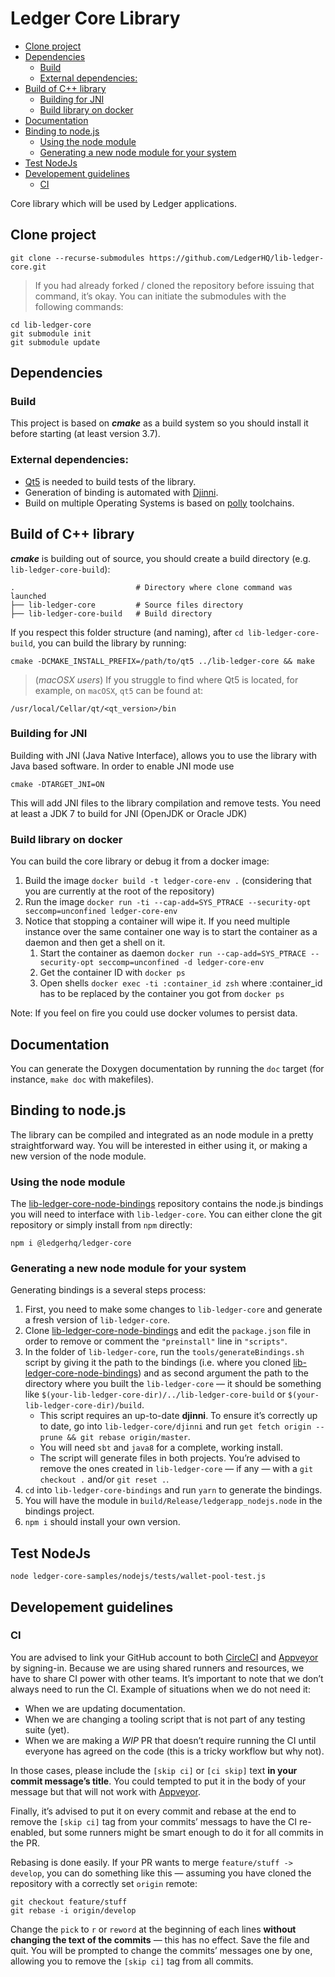 # Ledger Core Library

* [Clone project](#clone-project)
* [Dependencies](#dependencies)
    * [Build](#build)
    * [External dependencies:](#external-dependencies)
* [Build of C++ library](#build-of-c-library)
    * [Building for JNI](#building-for-jni)
    * [Build library on docker](#build-library-on-docker)
* [Documentation](#documentation)
* [Binding to node.js](#binding-to-nodejs)
    * [Using the node module](#using-the-node-module)
    * [Generating a new node module for your system](#generating-a-new-node-module-for-your-system)
* [Test NodeJs](#test-nodejs)
* [Developement guidelines](#developement-guidelines)
    * [CI](#ci)

Core library which will be used by Ledger applications.

## Clone project

```
git clone --recurse-submodules https://github.com/LedgerHQ/lib-ledger-core.git
```

> If you had already forked / cloned the repository before issuing that command, it’s okay. You can
> initiate the submodules with the following commands:

```
cd lib-ledger-core
git submodule init
git submodule update
```

## Dependencies

### Build

This project is based on **_cmake_** as a build system so you should install it before starting (at least version 3.7).

### External dependencies:

* [Qt5](https://www.qt.io/download) is needed to build tests of the library.
* Generation of binding is automated with [Djinni](https://github.com/dropbox/djinni).
* Build on multiple Operating Systems is based on [polly](https://github.com/ruslo/polly) toolchains.

## Build of C++ library

**_cmake_** is building out of source, you should create a build directory (e.g. `lib-ledger-core-build`):

	.                           # Directory where clone command was launched
    ├── lib-ledger-core         # Source files directory
    ├── lib-ledger-core-build   # Build directory

If you respect this folder structure (and naming), after `cd lib-ledger-core-build`, you can build the library by running:

```
cmake -DCMAKE_INSTALL_PREFIX=/path/to/qt5 ../lib-ledger-core && make
```

> (*macOSX users*) If you struggle to find where Qt5 is located, for example, on `macOSX`, `qt5` can
> be found at:

```
/usr/local/Cellar/qt/<qt_version>/bin
```

### Building for JNI

Building with JNI (Java Native Interface), allows you to use the library with Java based software. In order to enable JNI mode use

```
cmake -DTARGET_JNI=ON
```

This will add JNI files to the library compilation and remove tests. You need at least a JDK 7 to build for JNI (OpenJDK or Oracle JDK)

### Build library on docker

You can build the core library or debug it from a docker image:

1. Build the image `docker build -t ledger-core-env .` (considering that you are currently at the root of the repository)
2. Run the image `docker run -ti --cap-add=SYS_PTRACE --security-opt seccomp=unconfined ledger-core-env`
3. Notice that stopping a container will wipe it. If you need multiple instance over the same container one way is to start the container as a daemon and then get a shell on it.
    1. Start the container as daemon `docker run --cap-add=SYS_PTRACE --security-opt seccomp=unconfined -d ledger-core-env`
    2. Get the container ID with `docker ps`
    3. Open shells `docker exec -ti :container_id zsh` where :container_id has to be replaced by the container you got from `docker ps`

Note: If you feel on fire you could use docker volumes to persist data.

## Documentation

You can generate the Doxygen documentation by running the `doc` target (for instance, `make doc`
with makefiles).

## Binding to node.js

The library can be compiled and integrated as an node module in a pretty straightforward way. You
will be interested in either using it, or making a new version of the node module.

### Using the node module

The [lib-ledger-core-node-bindings] repository contains the node.js bindings you will need to
interface with `lib-ledger-core`. You can either clone the git repository or simply install from
`npm` directly:

```
npm i @ledgerhq/ledger-core
```

### Generating a new node module for your system

Generating bindings is a several steps process:

  1. First, you need to make some changes to `lib-ledger-core` and generate a fresh version of
     `lib-ledger-core`.
  2. Clone [lib-ledger-core-node-bindings] and edit the `package.json` file in order to remove or
     comment the `"preinstall"` line in `"scripts"`.
  3. In the folder of `lib-ledger-core`, run the `tools/generateBindings.sh` script by giving it the
     path to the bindings (i.e. where you cloned [lib-ledger-core-node-bindings]) and as second
     argument the path to the directory where you built the `lib-ledger-core` — it should be
     something like `$(your-lib-ledger-core-dir)/../lib-ledger-core-build` or
     `$(your-lib-ledger-core-dir)/build`.
       - This script requires an up-to-date **djinni**. To ensure it’s correctly up to date, go
         into `lib-ledger-core/djinni` and run
         `get fetch origin --prune && git rebase origin/master`.
       - You will need `sbt` and `java8` for a complete, working install.
       - The script will generate files in both projects. You’re advised to remove the ones created
         in `lib-ledger-core` — if any — with a `git checkout .` and/or `git reset .`.
  4. `cd` into `lib-ledger-core-bindings` and run `yarn` to generate the bindings.
  5. You will have the module in `build/Release/ledgerapp_nodejs.node` in the bindings project.
  6. `npm i` should install your own version.

## Test NodeJs

```
node ledger-core-samples/nodejs/tests/wallet-pool-test.js
```

## Developement guidelines

### CI

You are advised to link your GitHub account to both [CircleCI] and [Appveyor] by signing-in. Because
we are using shared runners and resources, we have to share CI power with other teams. It’s
important to note that we don’t always need to run the CI. Example of situations when we do not need
it:

  - When we are updating documentation.
  - When we are changing a tooling script that is not part of any testing suite (yet).
  - When we are making a *WIP* PR that doesn’t require running the CI until everyone has agreed on
    the code (this is a tricky workflow but why not).

In those cases, please include the `[skip ci]` or `[ci skip]` text **in your commit message’s
title**. You could tempted to put it in the body of your message but that will not work with
[Appveyor].

Finally, it’s advised to put it on every commit and rebase at the end to remove the `[skip ci]` tag
from your commits’ messags to have the CI re-enabled, but some runners might be smart enough to do
it for all commits in the PR.

Rebasing is done easily. If your PR wants to merge `feature/stuff -> develop`, you can do something
like this — assuming you have cloned the repository with a correctly set `origin` remote:

```
git checkout feature/stuff
git rebase -i origin/develop
```

Change the `pick` to `r` or `reword` at the beginning of each lines **without changing the text of
the commits** — this has no effect. Save the file and quit. You will be prompted to change the
commits’ messages one by one, allowing you to remove the `[skip ci]` tag from all commits.

[lib-ledger-core-node-bindings]: https://github.com/LedgerHQ/lib-ledger-core-node-bindings
[CircleCI]: https://circleci.com
[Appveyor]: https://www.appveyor.com
